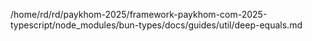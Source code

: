 /home/rd/rd/paykhom-2025/framework-paykhom-com-2025-typescript/node_modules/bun-types/docs/guides/util/deep-equals.md
